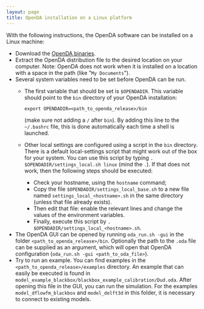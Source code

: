 ```yaml
---
layout: page
title: OpenDA installation on a Linux platform
---
```


With the following instructions, the OpenDA software can be installed on a Linux machine: 

* Download the [OpenDA binaries](https://github.com/OpenDA-Association/OpenDA/releases). 
* Extract the OpenDA distribution file to the desired location on your computer. Note: OpenDA does not work when it is installed on a location with a space in the path (like "`My Documents`").
* Several system variables need to be set before OpenDA can be run. 
  - The first variable that should be set is `$OPENDADIR`. This variable should point to the `bin` directory of your OpenDA installation: 
     
     `export OPENDADIR=<path_to_openda_release>/bin` 

    (make sure not adding a `/` after `bin`). By adding this line to the `~/.bashrc` file, this is done automatically each time a shell is launched.
  - Other local settings are configured using a script in the `bin` directory. There is a default local-settings script that might work out of the box for your system. You can use this script by typing `. $OPENDADIR/settings_local.sh linux` (mind the `.`). If that does not work, then the following steps should be executed: 
    - Check your hostname, using the `hostname` command;
    - Copy the file `$OPENDADIR/settings_local_base.sh` to a new file named `settings_local_<hostname>.sh` in the same directory (unless that file already exists). 
    - Then edit that file: enable the relevant lines and change the values of the environment variables.
    - Finally, execute this script by `. $OPENDADIR/settings_local_<hostname>.sh`.
* The OpenDA GUI can be opened by running `oda_run.sh -gui` in the folder `<path_to_openda_release>/bin`. Optionally the path to the `.oda` file can be supplied as an argument, which will open that OpenDA configuration (`oda_run.sh -gui <path_to_oda_file>`).
* Try to run an example. You can find examples in the `<path_to_openda_release>/examples` directory. An example that can easily be executed is found in `model_example_blackbox/blackbox_example_calibration/Dud.oda`. After opening this file in the GUI, you can run the simulation. For the examples `model_dflowfm_blackbox` and `model_delft3d` in this folder, it is necessary to connect to existing models. 

